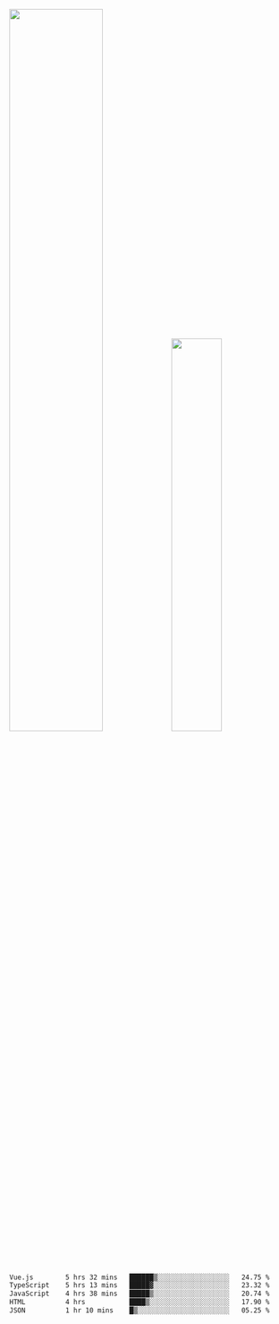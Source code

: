 <img align="" width="57.5%" src="https://github-readme-stats.vercel.app/api?username=Dream4ever&hide_title=true&hide_border=true&count_private=true&show_icons=true&include_all_commits=true&line_height=21" /><img align="" width="42.4%" src="https://github-readme-stats.vercel.app/api/top-langs/?username=Dream4ever&hide_title=true&count_private=true&show_icons=true&langs_count=6&hide_border=true&layout=compact" />

<!--START_SECTION:waka-->

```txt
Vue.js        5 hrs 32 mins   ██████▒░░░░░░░░░░░░░░░░░░   24.75 %
TypeScript    5 hrs 13 mins   █████▓░░░░░░░░░░░░░░░░░░░   23.32 %
JavaScript    4 hrs 38 mins   █████▒░░░░░░░░░░░░░░░░░░░   20.74 %
HTML          4 hrs           ████▒░░░░░░░░░░░░░░░░░░░░   17.90 %
JSON          1 hr 10 mins    █▒░░░░░░░░░░░░░░░░░░░░░░░   05.25 %
```

<!--END_SECTION:waka-->
